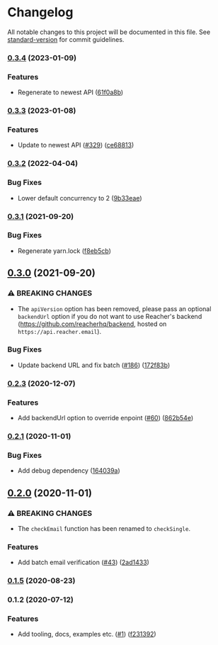 # Changelog

All notable changes to this project will be documented in this file. See [standard-version](https://github.com/conventional-changelog/standard-version) for commit guidelines.

### [0.3.4](https://github.com/reacherhq/reacher-js/compare/v0.3.3...v0.3.4) (2023-01-09)


### Features

* Regenerate to newest API ([61f0a8b](https://github.com/reacherhq/reacher-js/commit/61f0a8b9047c999315b9f5ce65d6241746d20585))

### [0.3.3](https://github.com/reacherhq/reacher-js/compare/v0.3.2...v0.3.3) (2023-01-08)


### Features

* Update to newest API ([#329](https://github.com/reacherhq/reacher-js/issues/329)) ([ce68813](https://github.com/reacherhq/reacher-js/commit/ce6881364eb99759faef1ed542778c60ee8fa95c))

### [0.3.2](https://github.com/reacherhq/reacher-js/compare/v0.3.1...v0.3.2) (2022-04-04)


### Bug Fixes

* Lower default concurrency to 2 ([9b33eae](https://github.com/reacherhq/reacher-js/commit/9b33eae8ede1eefa59dba2e7d702dbb2d9038c4b))

### [0.3.1](https://github.com/reacherhq/reacher-js/compare/v0.3.0...v0.3.1) (2021-09-20)


### Bug Fixes

* Regenerate yarn.lock ([f8eb5cb](https://github.com/reacherhq/reacher-js/commit/f8eb5cbf1964b7d90e647333a447ee55217984c4))

## [0.3.0](https://github.com/reacherhq/reacher-js/compare/v0.2.3...v0.3.0) (2021-09-20)


### ⚠ BREAKING CHANGES

* The `apiVersion` option has been removed, please pass an optional `backendUrl` option if you do not want to use Reacher's  backend (https://github.com/reacherhq/backend, hosted on `https://api.reacher.email`).

### Bug Fixes

* Update backend URL and fix batch ([#186](https://github.com/reacherhq/reacher-js/issues/186)) ([172f83b](https://github.com/reacherhq/reacher-js/commit/172f83b068864eed10f5a71b44f8b6f1870de4c0))

### [0.2.3](https://github.com/reacherhq/reacher-js/compare/v0.2.1...v0.2.3) (2020-12-07)


### Features

* Add backendUrl option to override enpoint ([#60](https://github.com/reacherhq/reacher-js/issues/60)) ([862b54e](https://github.com/reacherhq/reacher-js/commit/862b54e5047b916fff691285d8f38e34d3e5cc86))

### [0.2.1](https://github.com/reacherhq/reacher-js/compare/v0.2.0...v0.2.1) (2020-11-01)


### Bug Fixes

* Add debug dependency ([164039a](https://github.com/reacherhq/reacher-js/commit/164039a52a2e6086d41df654f16bcc4590561095))

## [0.2.0](https://github.com/reacherhq/reacher-js/compare/v0.1.5...v0.2.0) (2020-11-01)


### ⚠ BREAKING CHANGES

* The `checkEmail` function has been renamed to `checkSingle`.

### Features

* Add batch email verification ([#43](https://github.com/reacherhq/reacher-js/issues/43)) ([2ad1433](https://github.com/reacherhq/reacher-js/commit/2ad14332c9fbee1d87cd52d9283f912a0965b775))

### [0.1.5](https://github.com/reacherhq/reacher-js/compare/v0.1.2...v0.1.5) (2020-08-23)

### 0.1.2 (2020-07-12)


### Features

* Add tooling, docs, examples etc. ([#1](https://github.com/reacherhq/reacher-js/issues/1)) ([f231392](https://github.com/reacherhq/reacher-js/commit/f231392738509b8988b29f12ba95110cada75acc))
